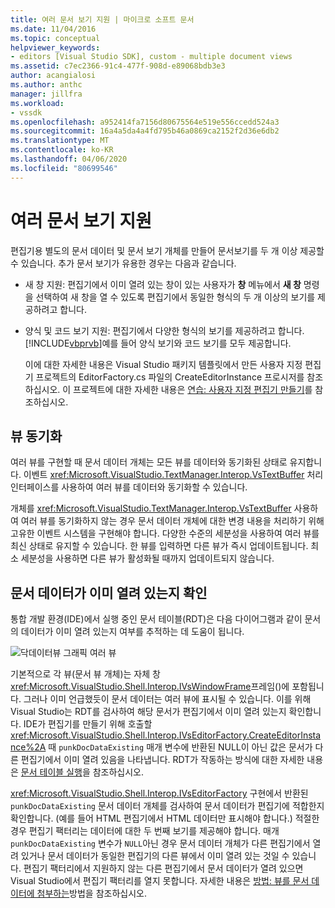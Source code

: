 ```yaml
---
title: 여러 문서 보기 지원 | 마이크로 소프트 문서
ms.date: 11/04/2016
ms.topic: conceptual
helpviewer_keywords:
- editors [Visual Studio SDK], custom - multiple document views
ms.assetid: c7ec2366-91c4-477f-908d-e89068bdb3e3
author: acangialosi
ms.author: anthc
manager: jillfra
ms.workload:
- vssdk
ms.openlocfilehash: a952414fa7156d80675564e519e556ccedd524a3
ms.sourcegitcommit: 16a4a5da4a4fd795b46a0869ca2152f2d36e6db2
ms.translationtype: MT
ms.contentlocale: ko-KR
ms.lasthandoff: 04/06/2020
ms.locfileid: "80699546"
---
```

# <a name="supporting-multiple-document-views"></a>여러 문서 보기 지원
편집기용 별도의 문서 데이터 및 문서 보기 개체를 만들어 문서보기를 두 개 이상 제공할 수 있습니다. 추가 문서 보기가 유용한 경우는 다음과 같습니다.

- 새 창 지원: 편집기에서 이미 열려 있는 창이 있는 사용자가 **창** 메뉴에서 **새 창** 명령을 선택하여 새 창을 열 수 있도록 편집기에서 동일한 형식의 두 개 이상의 보기를 제공하려고 합니다.

- 양식 및 코드 보기 지원: 편집기에서 다양한 형식의 보기를 제공하려고 합니다. [!INCLUDE[vbprvb](../code-quality/includes/vbprvb_md.md)]예를 들어 양식 보기와 코드 보기를 모두 제공합니다.

  이에 대한 자세한 내용은 Visual Studio 패키지 템플릿에서 만든 사용자 지정 편집기 프로젝트의 EditorFactory.cs 파일의 CreateEditorInstance 프로시저를 참조하십시오. 이 프로젝트에 대한 자세한 내용은 [연습: 사용자 지정 편집기 만들기](../extensibility/walkthrough-creating-a-custom-editor.md)를 참조하십시오.

## <a name="synchronizing-views"></a>뷰 동기화
 여러 뷰를 구현할 때 문서 데이터 개체는 모든 뷰를 데이터와 동기화된 상태로 유지합니다. 이벤트 <xref:Microsoft.VisualStudio.TextManager.Interop.VsTextBuffer> 처리 인터페이스를 사용하여 여러 뷰를 데이터와 동기화할 수 있습니다.

 개체를 <xref:Microsoft.VisualStudio.TextManager.Interop.VsTextBuffer> 사용하여 여러 뷰를 동기화하지 않는 경우 문서 데이터 개체에 대한 변경 내용을 처리하기 위해 고유한 이벤트 시스템을 구현해야 합니다. 다양한 수준의 세분성을 사용하여 여러 뷰를 최신 상태로 유지할 수 있습니다. 한 뷰를 입력하면 다른 뷰가 즉시 업데이트됩니다. 최소 세분성을 사용하면 다른 뷰가 활성화될 때까지 업데이트되지 않습니다.

## <a name="determining-whether-document-data-is-already-open"></a>문서 데이터가 이미 열려 있는지 확인
 통합 개발 환경(IDE)에서 실행 중인 문서 테이블(RDT)은 다음 다이어그램과 같이 문서의 데이터가 이미 열려 있는지 여부를 추적하는 데 도움이 됩니다.

 ![닥데이터뷰 그래픽](../extensibility/media/docdataview.gif "문서 데이터 보기") 여러 뷰

 기본적으로 각 뷰(문서 뷰 개체)는 자체 창<xref:Microsoft.VisualStudio.Shell.Interop.IVsWindowFrame>프레임()에 포함됩니다. 그러나 이미 언급했듯이 문서 데이터는 여러 뷰에 표시될 수 있습니다. 이를 위해 Visual Studio는 RDT를 검사하여 해당 문서가 편집기에서 이미 열려 있는지 확인합니다. IDE가 편집기를 만들기 위해 호출할 <xref:Microsoft.VisualStudio.Shell.Interop.IVsEditorFactory.CreateEditorInstance%2A> 때 `punkDocDataExisting` 매개 변수에 반환된 NULL이 아닌 값은 문서가 다른 편집기에서 이미 열려 있음을 나타냅니다. RDT가 작동하는 방식에 대한 자세한 내용은 [문서 테이블 실행](../extensibility/internals/running-document-table.md)을 참조하십시오.

 <xref:Microsoft.VisualStudio.Shell.Interop.IVsEditorFactory> 구현에서 반환된 `punkDocDataExisting` 문서 데이터 개체를 검사하여 문서 데이터가 편집기에 적합한지 확인합니다. (예를 들어 HTML 편집기에서 HTML 데이터만 표시해야 합니다.) 적절한 경우 편집기 팩터리는 데이터에 대한 두 번째 보기를 제공해야 합니다. 매개 `punkDocDataExisting` 변수가 `NULL`아닌 경우 문서 데이터 개체가 다른 편집기에서 열려 있거나 문서 데이터가 동일한 편집기의 다른 뷰에서 이미 열려 있는 것일 수 있습니다. 편집기 팩터리에서 지원하지 않는 다른 편집기에서 문서 데이터가 열려 있으면 Visual Studio에서 편집기 팩터리를 열지 못합니다. 자세한 내용은 [방법: 뷰를 문서 데이터에 첨부하는](../extensibility/how-to-attach-views-to-document-data.md)방법을 참조하십시오.
